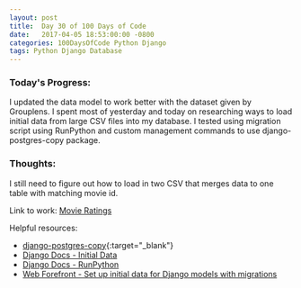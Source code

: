 ```yaml
---
layout: post
title:  Day 30 of 100 Days of Code
date:   2017-04-05 18:53:00:00 -0800
categories: 100DaysOfCode Python Django
tags: Python Django Database
---
```


### Today's Progress:
I updated the data model to work better with the dataset given by Grouplens. I spent most of yesterday and today on researching ways to load initial data from large CSV files into my database. I tested using migration script using RunPython and custom management commands to use django-postgres-copy package.

### Thoughts:
I still need to figure out how to load in two CSV that merges data to one table with matching movie id.

Link to work: [Movie Ratings](https://github.com/yenly/django_movie_ratings)

Helpful resources:
* [django-postgres-copy](https://django-postgres-copy.readthedocs.io/en/latest/){:target="_blank"}
* [Django Docs - Initial Data](https://docs.djangoproject.com/en/1.10/howto/initial-data/)
* [Django Docs - RunPython](https://docs.djangoproject.com/en/1.10/ref/migration-operations/#django.db.migrations.operations.RunPython)
* [Web Forefront - Set up initial data for Django models with migrations](https://www.webforefront.com/django/setupinitialdatadjangomodels.html)
